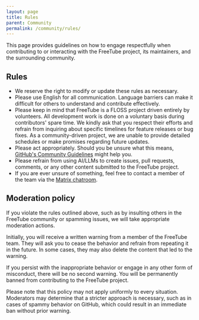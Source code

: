 ```yaml
---
layout: page
title: Rules
parent: Community
permalink: /community/rules/
---
```


This page provides guidelines on how to engage respectfully when contributing to or interacting with the FreeTube project, its maintainers, and the surrounding community.

## Rules

- We reserve the right to modify or update these rules as necessary.
- Please use English for all communication. Language barriers can make it difficult for others to understand and contribute effectively.
- Please keep in mind that FreeTube is a FLOSS project driven entirely by volunteers. All development work is done on a voluntary basis during contributors' spare time. We kindly ask that you respect their efforts and refrain from inquiring about specific timelines for feature releases or bug fixes. As a community-driven project, we are unable to provide detailed schedules or make promises regarding future updates.
- Please act appropriately. Should you be unsure what this means, [GitHub's Community Guidelines](https://docs.github.com/en/site-policy/github-terms/github-community-guidelines) might help you.
- Please refrain from using AI/LLMs to create issues, pull requests, comments, or any other content submitted to the FreeTube project.
- If you are ever unsure of something, feel free to contact a member of the team via the [Matrix chatroom](/community/matrix).

## Moderation policy

If you violate the rules outlined above, such as by insulting others in the FreeTube community or spamming issues, we will take appropriate moderation actions.

Initially, you will receive a written warning from a member of the FreeTube team. They will ask you to cease the behavior and refrain from repeating it in the future. In some cases, they may also delete the content that led to the warning.

If you persist with the inappropriate behavior or engage in any other form of misconduct, there will be no second warning. You will be permanently banned from contributing to the FreeTube project.

Please note that this policy may not apply uniformly to every situation. Moderators may determine that a stricter approach is necessary, such as in cases of spammy behavior on GitHub, which could result in an immediate ban without prior warning.